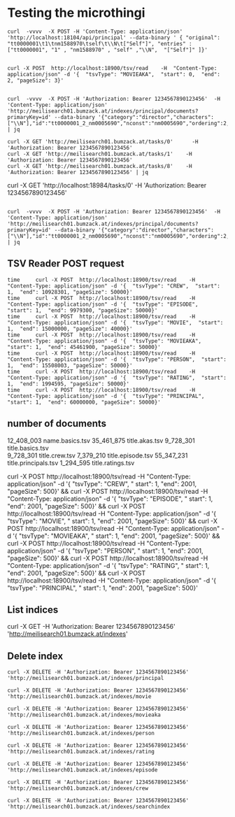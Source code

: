 # Testing the microthingi

```
curl  -vvvv  -X POST -H 'Content-Type: application/json' 'http://localhost:18104/api/principal' --data-binary ' { "original": "tt0000001\t1\tnm1588970\tself\t\\N\t["Self"]", "entries" : ["tt0000001", "1" , "nm1588970" , "self" ,"\\N",  "["Self"]" ]}'
```

```

curl -X POST  http://localhost:18900/tsv/read    -H  "Content-Type: application/json" -d '{  "tsvType": "MOVIEAKA",  "start": 0,  "end": 2, "pageSize": 3}'      

```

```

curl  -vvvv  -X POST -H 'Authorization: Bearer 1234567890123456'  -H 'Content-Type: application/json' 'http://meilisearch01.bumzack.at/indexes/principal/documents?primaryKey=id' --data-binary '{"category":"director","characters":["\\N"],"id":"tt0000001_2_nm0005690","nconst":"nm0005690","ordering":2,"tconst":"tt0000001"}'  | jq
```

```
curl -X GET 'http://meilisearch01.bumzack.at/tasks/0'      -H 'Authorization: Bearer 1234567890123456'
curl -X GET 'http://meilisearch01.bumzack.at/tasks/1'    -H 'Authorization: Bearer 1234567890123456'
curl -X GET 'http://meilisearch01.bumzack.at/tasks/8'    -H 'Authorization: Bearer 1234567890123456' | jq
```

curl -X GET 'http://localhost:18984/tasks/0'      -H 'Authorization: Bearer 1234567890123456'

```

curl  -vvvv  -X POST -H 'Authorization: Bearer 1234567890123456'  -H 'Content-Type: application/json' 'http://meilisearch01.bumzack.at/indexes/principal/documents?primaryKey=id' --data-binary '{"category":"director","characters":["\\N"],"id":"tt0000001_2_nm0005690","nconst":"nm0005690","ordering":2,"tconst":"tt0000001"}'  | jq
```

## TSV Reader POST request

``` 
time     curl -X POST  http://localhost:18900/tsv/read    -H  "Content-Type: application/json" -d '{  "tsvType": "CREW",  "start": 1,  "end": 10928301, "pageSize": 50000}'        
time     curl -X POST  http://localhost:18900/tsv/read    -H  "Content-Type: application/json" -d '{  "tsvType": "EPISODE",  "start": 1,  "end": 9979300, "pageSize": 50000}'         
time     curl -X POST  http://localhost:18900/tsv/read    -H  "Content-Type: application/json" -d '{  "tsvType": "MOVIE",  "start": 1,  "end": 15000000, "pageSize": 40000}'       
time     curl -X POST  http://localhost:18900/tsv/read    -H  "Content-Type: application/json" -d '{  "tsvType": "MOVIEAKA",  "start": 1,  "end": 45461900, "pageSize": 50000}'       
time     curl -X POST  http://localhost:18900/tsv/read    -H  "Content-Type: application/json" -d '{  "tsvType": "PERSON",  "start": 1,  "end": 15508003, "pageSize": 50000}'         
time     curl -X POST  http://localhost:18900/tsv/read    -H  "Content-Type: application/json" -d '{  "tsvType": "RATING",  "start": 1,  "end": 1994595, "pageSize": 50000}'          
time     curl -X POST  http://localhost:18900/tsv/read    -H  "Content-Type: application/json" -d '{  "tsvType": "PRINCIPAL",  "start": 1,  "end": 60000000, "pageSize": 50000}'

```

## number of documents

12_408_003 name.basics.tsv
35_461_875 title.akas.tsv
9_728_301 title.basics.tsv    
9_728_301 title.crew.tsv
7_379_210 title.episode.tsv
55_347_231 title.principals.tsv
1_294_595 title.ratings.tsv

curl -X POST  http://localhost:18900/tsv/read    -H  "Content-Type: application/json" -d '{  "tsvType": "CREW",  "
start": 1,  "end": 2001, "pageSize": 500}' &&
curl -X POST  http://localhost:18900/tsv/read    -H  "Content-Type: application/json" -d '{  "tsvType": "EPISODE",  "
start": 1,  "end": 2001, "pageSize": 500}' &&
curl -X POST  http://localhost:18900/tsv/read    -H  "Content-Type: application/json" -d '{  "tsvType": "MOVIE",  "
start": 1,  "end": 2001, "pageSize": 500}' &&
curl -X POST  http://localhost:18900/tsv/read    -H  "Content-Type: application/json" -d '{  "tsvType": "MOVIEAKA",  "
start": 1,  "end": 2001, "pageSize": 500}' &&
curl -X POST  http://localhost:18900/tsv/read    -H  "Content-Type: application/json" -d '{  "tsvType": "PERSON",  "
start": 1,  "end": 2001, "pageSize": 500}' &&
curl -X POST  http://localhost:18900/tsv/read    -H  "Content-Type: application/json" -d '{  "tsvType": "RATING",  "
start": 1,  "end": 2001, "pageSize": 500}' &&
curl -X POST  http://localhost:18900/tsv/read    -H  "Content-Type: application/json" -d '{  "tsvType": "PRINCIPAL",  "
start": 1,  "end": 2001, "pageSize": 500}'

## List indices

curl -X GET -H 'Authorization: Bearer 1234567890123456'  'http://meilisearch01.bumzack.at/indexes'

## Delete index

```
curl -X DELETE -H 'Authorization: Bearer 1234567890123456'  'http://meilisearch01.bumzack.at/indexes/principal
```

```
curl -X DELETE -H 'Authorization: Bearer 1234567890123456'  'http://meilisearch01.bumzack.at/indexes/movie
```

```
curl -X DELETE -H 'Authorization: Bearer 1234567890123456'  'http://meilisearch01.bumzack.at/indexes/movieaka
```

```
curl -X DELETE -H 'Authorization: Bearer 1234567890123456'  'http://meilisearch01.bumzack.at/indexes/person
```

```
curl -X DELETE -H 'Authorization: Bearer 1234567890123456'  'http://meilisearch01.bumzack.at/indexes/rating
```

```
curl -X DELETE -H 'Authorization: Bearer 1234567890123456'  'http://meilisearch01.bumzack.at/indexes/episode
```

```
curl -X DELETE -H 'Authorization: Bearer 1234567890123456'  'http://meilisearch01.bumzack.at/indexes/crew
```

```
curl -X DELETE -H 'Authorization: Bearer 1234567890123456'  'http://meilisearch01.bumzack.at/indexes/searchindex
```
